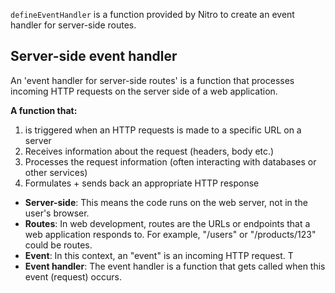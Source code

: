 `defineEventHandler` is a function provided by Nitro to create an event handler for server-side routes.

## Server-side event handler

An 'event handler for server-side routes' is a function that processes incoming HTTP requests on the server side of a web application.

**A function that:**
1. is triggered when an HTTP requests is made to a specific URL on a server
2. Receives information about the request (headers, body etc.)
3. Processes the request information (often interacting with databases or other services)
4. Formulates + sends back an appropriate HTTP response


- **Server-side**: This means the code runs on the web server, not in the user's browser.
- **Routes**: In web development, routes are the URLs or endpoints that a web application responds to. For example, "/users" or "/products/123" could be routes.
- **Event**:  In this context, an "event" is an incoming HTTP request. T
- **Event handler**: The event handler is a function that gets called when this event (request) occurs.